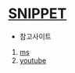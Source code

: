 # [SNIPPET](https://code.visualstudio.com/docs/editor/userdefinedsnippets)

- 참고사이트
1. [ms](https://marketplace.visualstudio.com/items?itemName=joy-yu.css-snippets)
2. [youtube](https://youtu.be/umeqCopb96w)
